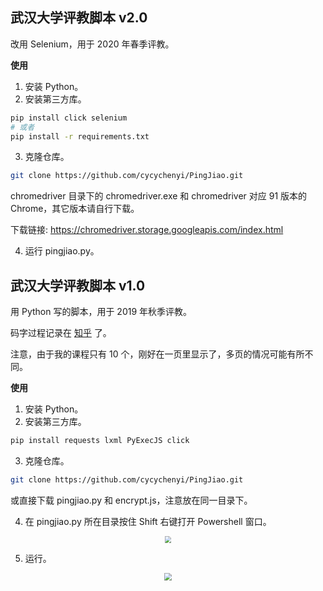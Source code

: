 ## 武汉大学评教脚本 v2.0

改用 Selenium，用于 2020 年春季评教。

**使用**

1. 安装 Python。
2. 安装第三方库。

```bash
pip install click selenium
# 或者
pip install -r requirements.txt
```

3. 克隆仓库。

```bash
git clone https://github.com/cycychenyi/PingJiao.git
```

chromedriver 目录下的 chromedriver.exe 和 chromedriver 对应 91 版本的 Chrome，其它版本请自行下载。

下载链接: https://chromedriver.storage.googleapis.com/index.html

4. 运行 pingjiao.py。

## 武汉大学评教脚本 v1.0

用 Python 写的脚本，用于 2019 年秋季评教。

码字过程记录在 [知乎](https://zhuanlan.zhihu.com/p/97320141) 了。

注意，由于我的课程只有 10 个，刚好在一页里显示了，多页的情况可能有所不同。

**使用**

1. 安装 Python。
2. 安装第三方库。

```bash
pip install requests lxml PyExecJS click
```

3. 克隆仓库。

```bash
git clone https://github.com/cycychenyi/PingJiao.git
```

或直接下载 pingjiao.py 和 encrypt.js，注意放在同一目录下。

4. 在 pingjiao.py 所在目录按住 Shift 右键打开 Powershell 窗口。

<div align="center"><img src="https://i.loli.net/2019/12/15/vVTMrnqWZilhgO1.png" style="zoom: 67%;" /></div>

5. 运行。

<div align="center"><img src="https://i.loli.net/2019/12/15/rj3ApLq6Zfwig9D.png" style="zoom:80%;" /></div>

